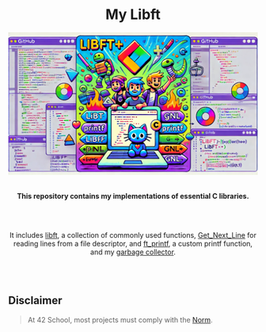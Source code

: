 <div align="center">
<h1>My Libft</h1>
<img src="cover.webp" alt="Banner LIBFT C" width="650" />

</br>
</br>

<strong>This repository contains my implementations of essential C libraries.</strong>

</br>
</br>

It includes [libft](https://github.com/MathysCogne/42_libft), a collection of commonly used functions, [Get_Next_Line](https://github.com/MathysCogne/42_Get-Next-Line) for reading lines from a file descriptor, and [ft_printf](https://github.com/MathysCogne/42_ft_printf), a custom printf function,  and my [garbage collector](https://github.com/MathysCogne/my_garbage_collector_c).

</br>
</br>

</div>


## Disclaimer
> At 42 School, most projects must comply with the [Norm](https://github.com/42School/norminette/blob/master/pdf/en.norm.pdf).


</br>
